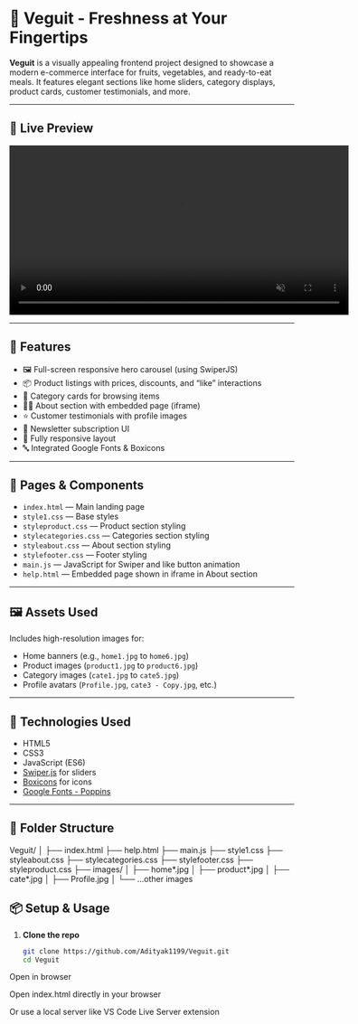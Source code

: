 # 🛒 Veguit - Freshness at Your Fingertips

**Veguit** is a visually appealing frontend project designed to showcase a modern e-commerce interface for fruits, vegetables, and ready-to-eat meals. It features elegant sections like home sliders, category displays, product cards, customer testimonials, and more.

---

## 📸 Live Preview

<video src="Preview.webm" width="600" autoplay loop muted controls></video>


---

## 🚀 Features

- 🖼️ Full-screen responsive hero carousel (using SwiperJS)
- 📦 Product listings with prices, discounts, and “like” interactions
- 📂 Category cards for browsing items
- 🧑‍🍳 About section with embedded page (iframe)
- ⭐ Customer testimonials with profile images
- 📧 Newsletter subscription UI
- 📱 Fully responsive layout
- 🔤 Integrated Google Fonts & Boxicons

---

## 🧾 Pages & Components

- `index.html` — Main landing page
- `style1.css` — Base styles
- `styleproduct.css` — Product section styling
- `stylecategories.css` — Categories section styling
- `styleabout.css` — About section styling
- `stylefooter.css` — Footer styling
- `main.js` — JavaScript for Swiper and like button animation
- `help.html` — Embedded page shown in iframe in About section

---

## 🖼️ Assets Used

Includes high-resolution images for:
- Home banners (e.g., `home1.jpg` to `home6.jpg`)
- Product images (`product1.jpg` to `product6.jpg`)
- Category images (`cate1.jpg` to `cate5.jpg`)
- Profile avatars (`Profile.jpg`, `cate3 - Copy.jpg`, etc.)

---

## 🔧 Technologies Used

- HTML5
- CSS3
- JavaScript (ES6)
- [Swiper.js](https://swiperjs.com/) for sliders
- [Boxicons](https://boxicons.com/) for icons
- [Google Fonts - Poppins](https://fonts.google.com/specimen/Poppins)

---

## 📂 Folder Structure
Veguit/
│
├── index.html
├── help.html
├── main.js
├── style1.css
├── styleabout.css
├── stylecategories.css
├── stylefooter.css
├── styleproduct.css
├── images/
│ ├── home*.jpg
│ ├── product*.jpg
│ ├── cate*.jpg
│ ├── Profile.jpg
│ └── ...other images

## 📦 Setup & Usage

1. **Clone the repo**
   ```bash
   git clone https://github.com/Adityak1199/Veguit.git
   cd Veguit
Open in browser

Open index.html directly in your browser

Or use a local server like VS Code Live Server extension


